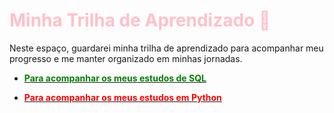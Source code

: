# <span style="color:pink">Minha Trilha de Aprendizado 🚀</span>

Neste espaço, guardarei minha trilha de aprendizado para acompanhar meu progresso e me manter organizado em minhas jornadas.

- [<span style="color:green">**Para acompanhar os meus estudos de SQL**</span>](https://github.com/HallanaFernandes/Estudo/blob/master/estudoSQL.md)

- [<span style="color:red">**Para acompanhar os meus estudos em Python**</span>](https://github.com/HallanaFernandes/Estudo/blob/master/estudosPYTHON.md)



